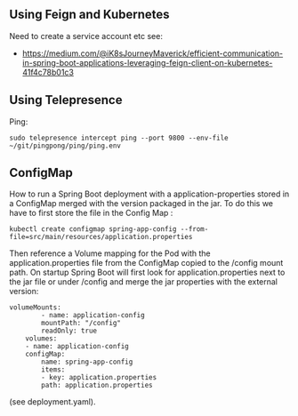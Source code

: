## Using Feign and Kubernetes
Need to create a service account etc see:
* https://medium.com/@iK8sJourneyMaverick/efficient-communication-in-spring-boot-applications-leveraging-feign-client-on-kubernetes-41f4c78b01c3

## Using Telepresence
Ping:
```
sudo telepresence intercept ping --port 9800 --env-file ~/git/pingpong/ping/ping.env
```

## ConfigMap 

How to run a Spring Boot deployment with a application-properties stored in a ConfigMap merged with the version packaged in the jar. To do this we have to first store the file in the Config Map :
```
kubectl create configmap spring-app-config --from-file=src/main/resources/application.properties
```
Then reference a Volume mapping for the Pod with the application.properties file from the ConfigMap copied to the /config mount path. On startup Spring Boot will first look for application.properties next to the jar file or under /config and merge the jar properties with the external version:
```
volumeMounts:
        - name: application-config 
        mountPath: "/config"
        readOnly: true
    volumes:
    - name: application-config
    configMap:
        name: spring-app-config 
        items:
        - key: application.properties 
        path: application.properties
```
(see deployment.yaml).


